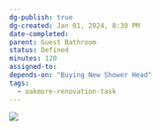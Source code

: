 ```yaml
---
dg-publish: true
dg-created: Jan 01, 2024, 8:39 PM
date-completed:
parent: Guest Bathroom
status: Defined
minutes: 120
assigned-to:
depends-on: "Buying New Shower Head"
tags:
  - oakmore-renovation-task
---
```


![](https://lh3.googleusercontent.com/pw/ABLVV84j1NRyQdURx8e5hCEkWN5NIIhdvSSonipVeGve9t0ulwIsnCMx0elEKFhkXpjkWJS58E3PsnGU-f8w8gWXLXBvkEL7480KTLn6JoVwoCaTPBhlaxH9BAzVbVjPnHDdhRnd72G697S5Rp551rGEFXHdVw=w700-h1245-s-no-gm?authuser=0)